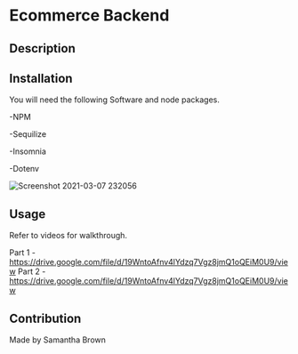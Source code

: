 
 # Ecommerce Backend 

 ## Description

 ## Installation
  
 You will need the following Software and node packages.
 
 -NPM
 
 -Sequilize
 
 -Insomnia
 
 -Dotenv
 
![Screenshot 2021-03-07 232056](https://user-images.githubusercontent.com/71106177/110274024-e3984e00-7f9b-11eb-8c80-045ab047db21.png)

## Usage

Refer to videos for walkthrough.
  
Part 1 - https://drive.google.com/file/d/19WntoAfnv4lYdzq7Vgz8jmQ1oQEiM0U9/view
Part 2 - https://drive.google.com/file/d/19WntoAfnv4lYdzq7Vgz8jmQ1oQEiM0U9/view
  
## Contribution
Made by Samantha Brown
